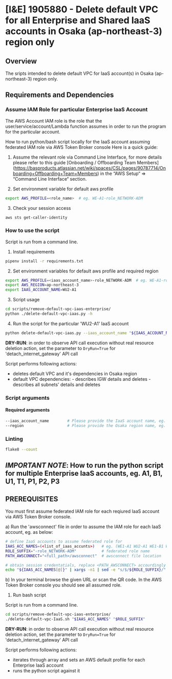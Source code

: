 # [I&E] 1905880 - Delete default VPC for all Enterprise and Shared IaaS accounts in Osaka (ap-northeast-3) region only

## Overview

The sripts intended to delete default VPC for IaaS account(s) in Osaka (ap-northeast-3) region only.

## Requirements and Dependencies

### Assume IAM Role for particular Enterprise IaaS Account

The AWS Account IAM role is the role that the user/service/account/Lambda function assumes in order to run the program for the particular account.

How to run python/bash script locally for the IaaS account assuming federated IAM role via AWS Token Broker console
Here is a quick guide:

1. Assume the relevant role via Command Line Interface, for more details please refer to this guide [Onboarding / Offboarding Team Members] (<https://basproducts.atlassian.net/wiki/spaces/CSL/pages/90787714/Onboarding+Offboarding+Team+Members>) in the “AWS Setup“ => “Command Line Interface“ section.

2. Set environment variable for default aws profile

```bash
export AWS_PROFILE=<role_name>  # eg. WE-A1-role_NETWORK-ADM
```

3. Check your session access

```bash
aws sts get-caller-identity
```

### How to use the script

Script is run from a command line.

1. Install requirements

```bash
pipenv install -r requirements.txt
```

2. Set environment variables for default aws profile and required region

```bash
export AWS_PROFILE=<iaas_account_name>-role_NETWORK-ADM  # eg. WE-A1-role_NETWORK-ADM
export AWS_REGION=ap-northeast-3
export IAAS_ACCOUNT_NAME=WU2-A1
```

3. Script usage

```bash
cd scripts/remove-default-vpc-iaas-enterprise/
python ./delete-default-vpc-iaas.py -h
```

4. Run the script for the particular 'WU2-A1' IaaS account

```bash
python delete-default-vpc-iaas.py --iaas_account_name "${IAAS_ACCOUNT_NAME}" --region "${AWS_REGION}"
```

**DRY-RUN**: in order to observe API call execution without real resource deletion action, set the parameter to `DryRun=True` for 'detach_internet_gateway' API call

Script performs following actions:

- deletes default VPC and it's dependencies in Osaka region
- default VPC dependencies:
      - describes IGW details and deletes
      - describes all subnets' details and deletes

### Script arguments

#### Required arguments

```bash
--iaas_account_name        # Please provide the IaaS account name, eg. WE1-A1
--region                   # Please provide the Osaka region name, eg. 'ap-northeast-3'
```

### Linting

```bash
flake8 --count
```

## *IMPORTANT NOTE*: How to run the python script for multiple Enterprise IaaS accounts, eg. A1, B1, U1, T1, P1, P2, P3

## PREREQUISITES

You must first assume federated IAM role for each reqiured IaaS account via AWS Token Broker console.

a) Run the 'awsconnect' file in order to assume the IAM role for each IaaS account, eg. as below:

```bash
# define IaaS accounts to assume federated role for
IAAS_ACC_NAMES=(<list_of_iaas_accunts>)   # eg. (WE1-A1 WU2-A1 WE1-B1 WU2-B1 WE1-T1 WU2-T1)
ROLE_SUFFIX="-role_NETWORK-ADM"           # federated role name
PATH_AWSCONNECT="<full_path>/awsconnect"  # awsconnect file location

# obtain session credentatials, replace <PATH_AWSCONNECT> accourdingly
echo "${IAAS_ACC_NAMES[@]}" | xargs -n1 | sed -e "s/$/${ROLE_SUFFIX}/" | sed -e 's/^/--role /' | xargs | xargs -rt -- "${PATH_AWSCONNECT}"
```

b) In your terminal browse the given URL or scan the QR code. In the AWS Token Broker console you should see all assumed role.

1. Run bash script

Script is run from a command line.

```bash
cd scripts/remove-default-vpc-iaas-enterprise/
./delete-default-vpc-IaaS.sh "$IAAS_ACC_NAMES" "$ROLE_SUFFIX"
```

**DRY-RUN**: in order to observe API call execution without real resource deletion action, set the parameter to `DryRun=True` for 'detach_internet_gateway' API call

Script performs following actions:

- iterates through array and sets an AWS default profile for each Enterprise IaaS account
- runs the python script against it
